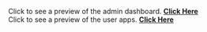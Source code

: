 Click to see a preview of the admin dashboard. <a href="https://youtu.be/VbRDWH2TuQc"><strong>Click Here</strong></a> <br />
Click to see a preview of the user apps. <a href="https://youtu.be/uXTBwfvFTmk"><strong>Click Here</strong></a>
